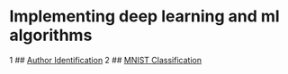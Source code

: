 #  Implementing deep learning and ml algorithms 

1 ## [Author Identification](https://github.com/AshishSinha5/misc/tree/master/author_identification)
2 ## [MNIST Classification](https://github.com/AshishSinha5/misc/tree/master/mnist_classifier)


